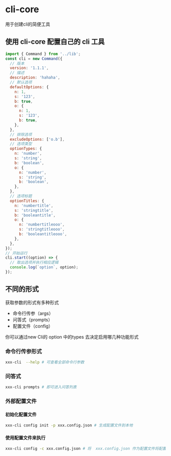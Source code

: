# cli-core

用于创建cli的简便工具

## 使用 cli-core 配置自己的 cli 工具

```javascript
import { Command } from '../lib';
const cli = new Command({
  // 版本
  version: '1.1.1',
  // 描述
  description: 'hahaha',
  // 默认选项
  defaultOptions: {
    n: 1,
    s: '123',
    b: true,
    o: {
      n: 1,
      s: '123',
      b: true,
    },
  },
  // 排除选项
  excludeOptions: ['o.b'],
  // 选项类型
  optionTypes: {
    n: 'number',
    s: 'string',
    b: 'boolean',
    o: {
      n: 'number',
      s: 'string',
      b: 'boolean',
    },
  },
  // 选项标题
  optionTitles: {
    n: 'numbertitle',
    s: 'stringtitle',
    b: 'booleantitle',
    o: {
      n: 'numbertitleooo',
      s: 'stringtitleooo',
      b: 'booleantitleooo',
    },
  },
});
// 开始运行
cli.start((option) => {
  // 取出选项并执行相应逻辑
  console.log(`option`, option);
});
```

## 不同的形式

获取参数的形式有多种形式

- 命令行传参（args）
- 问答式（prompts）
- 配置文件（config）

你可以通过new Cli的 option 中的types 去决定启用哪几种功能形式

### 命令行传参形式

```bash
xxx-cli  --help # 可查看全部命令行参数
```

### 问答式

```bash
xxx-cli prompts # 即可进入问答列表
```

### 外部配置文件

#### 初始化配置文件

```bash
xxx-cli config init -p xxx.config.json # 生成配置文件到本地
```

#### 使用配置文件来执行

```bash
xxx-cli config -c xxx.config.json # 将  xxx.config.json 作为配置文件将配置导入
```
